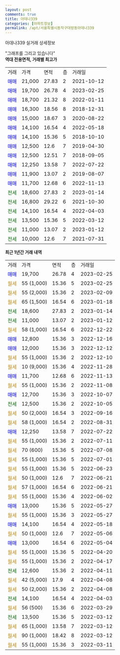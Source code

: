 ```yaml
---
layout: post
comments: true
title: 아데나339
categories: [아파트정보]
permalink: /apt/서울특별시동작구대방동아데나339
---
```


아데나339 실거래 상세정보

<script type="text/javascript">
  google.charts.load('current', {'packages':['line', 'corechart']});
  google.charts.setOnLoadCallback(drawChart);

  function drawChart() {
    var data = new google.visualization.DataTable();
    data.addColumn('date', '거래일');
    data.addColumn('number', "매매");
    data.addColumn('number', "전세");
    data.addColumn('number', "전매");

    data.addRows([[new Date(Date.parse("2023-02-25")), 19700, null, null], [new Date(Date.parse("2023-02-25")), null, null, null], [new Date(Date.parse("2023-02-09")), null, null, null], [new Date(Date.parse("2023-01-18")), null, null, null], [new Date(Date.parse("2023-01-14")), null, 18600, null], [new Date(Date.parse("2023-01-12")), null, 11000, null], [new Date(Date.parse("2022-12-22")), null, null, null], [new Date(Date.parse("2022-12-16")), 12800, null, null], [new Date(Date.parse("2022-12-12")), 12000, null, null], [new Date(Date.parse("2022-12-10")), null, null, null], [new Date(Date.parse("2022-11-28")), null, null, null], [new Date(Date.parse("2022-11-13")), 11700, null, null], [new Date(Date.parse("2022-11-08")), null, null, null], [new Date(Date.parse("2022-10-07")), 12700, null, null], [new Date(Date.parse("2022-10-05")), null, 12500, null], [new Date(Date.parse("2022-09-16")), null, null, null], [new Date(Date.parse("2022-08-31")), null, null, null], [new Date(Date.parse("2022-07-22")), 12250, null, null], [new Date(Date.parse("2022-07-11")), null, null, null], [new Date(Date.parse("2022-07-08")), null, null, null], [new Date(Date.parse("2022-07-01")), null, null, null], [new Date(Date.parse("2022-06-23")), null, null, null], [new Date(Date.parse("2022-06-21")), null, null, null], [new Date(Date.parse("2022-06-21")), null, null, null], [new Date(Date.parse("2022-06-02")), null, null, null], [new Date(Date.parse("2022-05-27")), 13000, null, null], [new Date(Date.parse("2022-05-27")), null, null, null], [new Date(Date.parse("2022-05-18")), 14100, null, null], [new Date(Date.parse("2022-05-06")), null, null, null], [new Date(Date.parse("2022-05-04")), 13000, null, null], [new Date(Date.parse("2022-04-20")), null, null, null], [new Date(Date.parse("2022-04-17")), null, null, null], [new Date(Date.parse("2022-04-11")), null, 12600, null], [new Date(Date.parse("2022-04-08")), null, null, null], [new Date(Date.parse("2022-04-08")), null, null, null], [new Date(Date.parse("2022-04-03")), null, 14100, null], [new Date(Date.parse("2022-03-29")), null, null, null], [new Date(Date.parse("2022-03-12")), null, 13500, null], [new Date(Date.parse("2022-03-12")), null, null, null], [new Date(Date.parse("2022-03-12")), null, null, null], [new Date(Date.parse("2022-03-11")), null, null, null]]);

    var options = {
      hAxis: {
        format: 'yyyy/MM/dd'
      },    
      lineWidth: 0,
      pointsVisible: true,    
      title: '최근 1년간 유형별 실거래가 분포',
      legend: { position: 'bottom' }
    };

    var formatter = new google.visualization.NumberFormat({pattern:'###,###'} );
    formatter.format(data, 1);
    formatter.format(data, 2);
    
    setTimeout(function() {
        var chart = new google.visualization.LineChart(document.getElementById('columnchart_material'));
        chart.draw(data, (options));
        document.getElementById('loading').style.display = 'none';
    }, 200);
  }
</script>


<div id="loading" style="z-index:20; display: block; margin-left: 0px">"그래프를 그리고 있습니다"</div>
<div id="columnchart_material" style="width: 95%; margin-left: 0px; display: block"></div>
<!-- contents start -->
<b>역대 전용면적, 거래별 최고가</b>
<table class="sortable">
    <tr>
      <td>거래</td>
      <td>가격</td>
      <td>면적</td>
      <td>층</td>
      <td>거래일</td>
    </tr>
        <tr>
          <td><a style="color: blue">매매</a></td>
          <td>21,000</td>
          <td>27.83</td>
          <td>2</td>
          <td>2021-10-12</td>
        </tr>            <tr>
          <td><a style="color: blue">매매</a></td>
          <td>19,700</td>
          <td>26.78</td>
          <td>4</td>
          <td>2023-02-25</td>
        </tr>            <tr>
          <td><a style="color: blue">매매</a></td>
          <td>18,700</td>
          <td>21.32</td>
          <td>8</td>
          <td>2022-01-11</td>
        </tr>            <tr>
          <td><a style="color: blue">매매</a></td>
          <td>16,300</td>
          <td>18.56</td>
          <td>8</td>
          <td>2018-12-31</td>
        </tr>            <tr>
          <td><a style="color: blue">매매</a></td>
          <td>15,000</td>
          <td>18.67</td>
          <td>3</td>
          <td>2020-08-22</td>
        </tr>            <tr>
          <td><a style="color: blue">매매</a></td>
          <td>14,100</td>
          <td>16.54</td>
          <td>4</td>
          <td>2022-05-18</td>
        </tr>            <tr>
          <td><a style="color: blue">매매</a></td>
          <td>14,100</td>
          <td>15.36</td>
          <td>5</td>
          <td>2018-10-10</td>
        </tr>            <tr>
          <td><a style="color: blue">매매</a></td>
          <td>12,500</td>
          <td>12.6</td>
          <td>7</td>
          <td>2019-04-30</td>
        </tr>            <tr>
          <td><a style="color: blue">매매</a></td>
          <td>12,500</td>
          <td>12.51</td>
          <td>7</td>
          <td>2018-09-05</td>
        </tr>            <tr>
          <td><a style="color: blue">매매</a></td>
          <td>12,250</td>
          <td>13.58</td>
          <td>7</td>
          <td>2022-07-22</td>
        </tr>            <tr>
          <td><a style="color: blue">매매</a></td>
          <td>11,900</td>
          <td>13.07</td>
          <td>2</td>
          <td>2019-08-07</td>
        </tr>            <tr>
          <td><a style="color: blue">매매</a></td>
          <td>11,700</td>
          <td>12.68</td>
          <td>6</td>
          <td>2022-11-13</td>
        </tr>        
        <tr>
              <td><a style="color: darkgreen">전세</a></td>
              <td>18,600</td>
              <td>27.83</td>
              <td>2</td>
              <td>2023-01-14</td>
            </tr>            <tr>
              <td><a style="color: darkgreen">전세</a></td>
              <td>16,800</td>
              <td>29.22</td>
              <td>6</td>
              <td>2021-10-30</td>
            </tr>            <tr>
              <td><a style="color: darkgreen">전세</a></td>
              <td>14,100</td>
              <td>16.54</td>
              <td>4</td>
              <td>2022-04-03</td>
            </tr>            <tr>
              <td><a style="color: darkgreen">전세</a></td>
              <td>13,500</td>
              <td>15.36</td>
              <td>5</td>
              <td>2022-03-12</td>
            </tr>            <tr>
              <td><a style="color: darkgreen">전세</a></td>
              <td>11,000</td>
              <td>13.07</td>
              <td>2</td>
              <td>2023-01-12</td>
            </tr>            <tr>
              <td><a style="color: darkgreen">전세</a></td>
              <td>10,000</td>
              <td>12.6</td>
              <td>7</td>
              <td>2021-07-31</td>
            </tr>        
    
</table>

<b>최근 1년간 거래 내역</b>

<table class="sortable">
    <tr>
      <td>거래</td>
      <td>가격</td>
      <td>면적</td>
      <td>층</td>
      <td>거래일</td>
    </tr>
    <tr>
      <td><a style="color: blue">매매</a></td>
      <td>19,700</td>
      <td>26.78</td>
      <td>4</td>
      <td>2023-02-25</td>
    </tr>          <tr>
      <td><a style="color: darkgoldenrod">월세</a></td>
      <td>55 (1,000)</td>
      <td>15.36</td>
      <td>5</td>
      <td>2023-02-25</td>
    </tr>          <tr>
      <td><a style="color: darkgoldenrod">월세</a></td>
      <td>55 (2,000)</td>
      <td>15.36</td>
      <td>2</td>
      <td>2023-02-09</td>
    </tr>          <tr>
      <td><a style="color: darkgoldenrod">월세</a></td>
      <td>65 (1,500)</td>
      <td>16.54</td>
      <td>6</td>
      <td>2023-01-18</td>
    </tr>          <tr>
      <td><a style="color: darkgreen">전세</a></td>
      <td>18,600</td>
      <td>27.83</td>
      <td>2</td>
      <td>2023-01-14</td>
    </tr>          <tr>
      <td><a style="color: darkgreen">전세</a></td>
      <td>11,000</td>
      <td>13.07</td>
      <td>2</td>
      <td>2023-01-12</td>
    </tr>          <tr>
      <td><a style="color: darkgoldenrod">월세</a></td>
      <td>58 (1,000)</td>
      <td>16.54</td>
      <td>6</td>
      <td>2022-12-22</td>
    </tr>          <tr>
      <td><a style="color: blue">매매</a></td>
      <td>12,800</td>
      <td>15.36</td>
      <td>3</td>
      <td>2022-12-16</td>
    </tr>          <tr>
      <td><a style="color: blue">매매</a></td>
      <td>12,000</td>
      <td>15.36</td>
      <td>3</td>
      <td>2022-12-12</td>
    </tr>          <tr>
      <td><a style="color: darkgoldenrod">월세</a></td>
      <td>55 (1,000)</td>
      <td>15.36</td>
      <td>2</td>
      <td>2022-12-10</td>
    </tr>          <tr>
      <td><a style="color: darkgoldenrod">월세</a></td>
      <td>10 (9,000)</td>
      <td>15.36</td>
      <td>4</td>
      <td>2022-11-28</td>
    </tr>          <tr>
      <td><a style="color: blue">매매</a></td>
      <td>11,700</td>
      <td>12.68</td>
      <td>6</td>
      <td>2022-11-13</td>
    </tr>          <tr>
      <td><a style="color: darkgoldenrod">월세</a></td>
      <td>55 (1,000)</td>
      <td>15.36</td>
      <td>2</td>
      <td>2022-11-08</td>
    </tr>          <tr>
      <td><a style="color: blue">매매</a></td>
      <td>12,700</td>
      <td>15.36</td>
      <td>3</td>
      <td>2022-10-07</td>
    </tr>          <tr>
      <td><a style="color: darkgreen">전세</a></td>
      <td>12,500</td>
      <td>15.36</td>
      <td>2</td>
      <td>2022-10-05</td>
    </tr>          <tr>
      <td><a style="color: darkgoldenrod">월세</a></td>
      <td>50 (2,000)</td>
      <td>16.54</td>
      <td>3</td>
      <td>2022-09-16</td>
    </tr>          <tr>
      <td><a style="color: darkgoldenrod">월세</a></td>
      <td>58 (1,000)</td>
      <td>16.54</td>
      <td>2</td>
      <td>2022-08-31</td>
    </tr>          <tr>
      <td><a style="color: blue">매매</a></td>
      <td>12,250</td>
      <td>13.58</td>
      <td>7</td>
      <td>2022-07-22</td>
    </tr>          <tr>
      <td><a style="color: darkgoldenrod">월세</a></td>
      <td>55 (1,000)</td>
      <td>15.36</td>
      <td>2</td>
      <td>2022-07-11</td>
    </tr>          <tr>
      <td><a style="color: darkgoldenrod">월세</a></td>
      <td>70 (600)</td>
      <td>15.36</td>
      <td>5</td>
      <td>2022-07-08</td>
    </tr>          <tr>
      <td><a style="color: darkgoldenrod">월세</a></td>
      <td>55 (1,000)</td>
      <td>15.36</td>
      <td>5</td>
      <td>2022-07-01</td>
    </tr>          <tr>
      <td><a style="color: darkgoldenrod">월세</a></td>
      <td>55 (1,000)</td>
      <td>15.36</td>
      <td>5</td>
      <td>2022-06-23</td>
    </tr>          <tr>
      <td><a style="color: darkgoldenrod">월세</a></td>
      <td>50 (1,000)</td>
      <td>12.6</td>
      <td>7</td>
      <td>2022-06-21</td>
    </tr>          <tr>
      <td><a style="color: darkgoldenrod">월세</a></td>
      <td>57 (1,000)</td>
      <td>16.54</td>
      <td>6</td>
      <td>2022-06-21</td>
    </tr>          <tr>
      <td><a style="color: darkgoldenrod">월세</a></td>
      <td>55 (1,000)</td>
      <td>15.36</td>
      <td>4</td>
      <td>2022-06-02</td>
    </tr>          <tr>
      <td><a style="color: blue">매매</a></td>
      <td>13,000</td>
      <td>15.36</td>
      <td>5</td>
      <td>2022-05-27</td>
    </tr>          <tr>
      <td><a style="color: darkgoldenrod">월세</a></td>
      <td>55 (1,000)</td>
      <td>15.36</td>
      <td>3</td>
      <td>2022-05-27</td>
    </tr>          <tr>
      <td><a style="color: blue">매매</a></td>
      <td>14,100</td>
      <td>16.54</td>
      <td>4</td>
      <td>2022-05-18</td>
    </tr>          <tr>
      <td><a style="color: darkgoldenrod">월세</a></td>
      <td>50 (1,000)</td>
      <td>12.6</td>
      <td>7</td>
      <td>2022-05-06</td>
    </tr>          <tr>
      <td><a style="color: blue">매매</a></td>
      <td>13,000</td>
      <td>16.54</td>
      <td>6</td>
      <td>2022-05-04</td>
    </tr>          <tr>
      <td><a style="color: darkgoldenrod">월세</a></td>
      <td>55 (1,000)</td>
      <td>15.36</td>
      <td>5</td>
      <td>2022-04-20</td>
    </tr>          <tr>
      <td><a style="color: darkgoldenrod">월세</a></td>
      <td>55 (1,000)</td>
      <td>15.36</td>
      <td>2</td>
      <td>2022-04-17</td>
    </tr>          <tr>
      <td><a style="color: darkgreen">전세</a></td>
      <td>12,600</td>
      <td>15.36</td>
      <td>2</td>
      <td>2022-04-11</td>
    </tr>          <tr>
      <td><a style="color: darkgoldenrod">월세</a></td>
      <td>42 (5,000)</td>
      <td>17.9</td>
      <td>4</td>
      <td>2022-04-08</td>
    </tr>          <tr>
      <td><a style="color: darkgoldenrod">월세</a></td>
      <td>50 (2,000)</td>
      <td>15.36</td>
      <td>2</td>
      <td>2022-04-08</td>
    </tr>          <tr>
      <td><a style="color: darkgreen">전세</a></td>
      <td>14,100</td>
      <td>16.54</td>
      <td>4</td>
      <td>2022-04-03</td>
    </tr>          <tr>
      <td><a style="color: darkgoldenrod">월세</a></td>
      <td>56 (500)</td>
      <td>15.36</td>
      <td>6</td>
      <td>2022-03-29</td>
    </tr>          <tr>
      <td><a style="color: darkgreen">전세</a></td>
      <td>13,500</td>
      <td>15.36</td>
      <td>5</td>
      <td>2022-03-12</td>
    </tr>          <tr>
      <td><a style="color: darkgoldenrod">월세</a></td>
      <td>65 (1,000)</td>
      <td>13.58</td>
      <td>7</td>
      <td>2022-03-12</td>
    </tr>          <tr>
      <td><a style="color: darkgoldenrod">월세</a></td>
      <td>90 (1,000)</td>
      <td>18.42</td>
      <td>8</td>
      <td>2022-03-12</td>
    </tr>          <tr>
      <td><a style="color: darkgoldenrod">월세</a></td>
      <td>55 (1,000)</td>
      <td>15.36</td>
      <td>3</td>
      <td>2022-03-11</td>
    </tr>      </table>
<!-- contents end -->    

